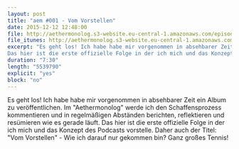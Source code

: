 ```yaml
---
layout: post
title: "aem #001 - Vom Vorstellen"
date: 2015-12-12 12:48:00
file: http://aethermonolog.s3-website.eu-central-1.amazonaws.com/episodes/aethermonolog-001.mp3
file_itunes: http://aethermonolog.s3-website.eu-central-1.amazonaws.com/episodes/aethermonolog-001.m4a
excerpt: "Es geht los! Ich habe habe mir vorgenommen in absehbarer Zeit ein Album zu veröffentlichen. Im Aethermonolog werde ich den Schaffensprozess kommentieren und in regelmäßigen Abständen berichten, reflektieren und resümieren wie es gerade läuft.
Das hier ist die erste offizielle Folge in der ich mich und das Konzept des Podcasts vorstelle. Daher auch der Titel: Vom Vorstellen - Wie ich darauf nur gekommen bin? Ganz großes Tennis!"
duration: "7:30"
length: "5539790"
explicit: "yes"
block: "no"
---
```


Es geht los! Ich habe habe mir vorgenommen in absehbarer Zeit ein Album zu veröffentlichen. Im "Aethermonolog" werde ich den Schaffensprozess kommentieren und in regelmäßigen Abständen berichten, reflektieren und resümieren wie es gerade läuft.
Das hier ist die erste offizielle Folge in der ich mich und das Konzept des Podcasts vorstelle. Daher auch der Titel: "Vom Vorstellen" - Wie ich darauf nur gekommen bin? Ganz großes Tennis!
